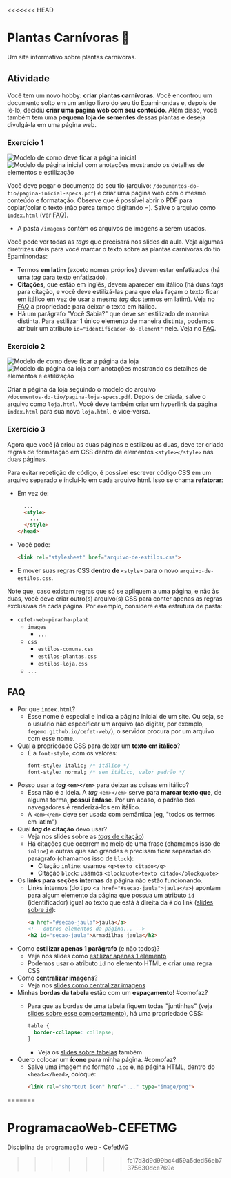 <<<<<<< HEAD
# Plantas Carnívoras 🦖

Um site informativo sobre plantas carnívoras.

## Atividade

Você tem um novo hobby: **criar plantas carnívoras**. Você encontrou um
documento solto em um antigo livro do seu tio Epaminondas e, depois de lê-lo,
decidiu **criar uma página web com seu conteúdo**. Além disso, você também tem
uma **pequena loja de sementes** dessas plantas e deseja divulgá-la em uma
página web.


### Exercício 1

![Modelo de como deve ficar a página inicial](documentos-do-tio/pagina-inicial.png)
![Modelo da página inicial com anotações mostrando os detalhes de elementos e estilização](documentos-do-tio/pagina-inicial-specs.png)

Você deve pegar o documento do seu tio (arquivo:
`/documentos-do-tio/pagina-inicial-specs.pdf`) e criar uma página web com o
mesmo conteúdo e formatação. Observe que é possível abrir o PDF para
copiar/colar o texto (não perca tempo digitando =). Salve o arquivo como 
`index.html` (ver [FAQ](#faq)).
  - A pasta `/imagens` contém os arquivos de imagens a serem usados.


Você pode ver todas as _tags_ que precisará nos slides da aula. Veja
algumas diretrizes úteis para você marcar o texto sobre as plantas
carnívoras do tio Epaminondas:

- Termos **em latim** (exceto nomes próprios) devem estar
  enfatizados (há uma _tag_ para texto enfatizado).
- **Citações**, que estão em inglês, devem aparecer em itálico 
  (há duas _tags_ para citação, e você deve estilizá-las para que
  elas façam o texto ficar em itálico em vez de usar a mesma 
  _tag_ dos termos em latim). Veja no [FAQ](#faq) a propriedade para
  deixar o texto em itálico.
- Há um parágrafo "Você Sabia?" que deve ser estilizado de maneira distinta.
  Para estilizar 1 único elemento de maneira distinta, podemos atribuir um
  atributo `id="identificador-do-element"` nele. Veja no [FAQ](#faq).


### Exercício 2

![Modelo de como deve ficar a página da loja](documentos-do-tio/pagina-loja.png)
![Modelo da página da loja com anotações mostrando os detalhes de elementos e estilização](documentos-do-tio/pagina-loja-specs.png)

Criar a página da loja seguindo o modelo do arquivo  
`/documentos-do-tio/pagina-loja-specs.pdf`. Depois de criada, salve o arquivo
como `loja.html`. Você deve também criar um hyperlink da página `index.html`
para sua nova `loja.html`, e vice-versa.


### Exercício 3

Agora que você já criou as duas páginas e estilizou as duas, deve ter
criado regras de formatação em CSS dentro de elementos `<style></style>`
nas duas páginas.

Para evitar repetição de código, é possível escrever código CSS em um arquivo
separado e incluí-lo em cada arquivo html. Isso se chama **refatorar**:

- Em vez de:
  ```html
    ...
    <style>
      ...
    </style>
  </head>
  ```
- Você pode:
  ```html
  <link rel="stylesheet" href="arquivo-de-estilos.css">
  ```

- E mover suas regras CSS **dentro de** `<style>` para o novo `arquivo-de-estilos.css`.

Note que, caso existam regras que só se apliquem a uma página, e não às duas,
você deve criar outro(s) arquivo(s) CSS para conter apenas as regras
exclusivas de cada página. Por exemplo, considere esta estrutura de pasta:
  - `cefet-web-piranha-plant`
    - `images`
      - `...`
    - `css`
      - `estilos-comuns.css`
      - `estilos-plantas.css`
      - `estilos-loja.css`
    - `...`


## FAQ

- Por que `index.html`?
  - Esse nome é especial e indica a página inicial de um site. Ou seja,
    se o usuário não especificar um arquivo (ao digitar, por exemplo,
    `fegemo.github.io/cefet-web/`), o servidor procura por um arquivo com esse
    nome.
- Qual a propriedade CSS para deixar um **texto em itálico**?
  - É a `font-style`, com os valores:
    ```css
    font-style: italic; /* itálico */
    font-style: normal; /* sem itálico, valor padrão */
    ```
- Posso usar a **_tag_ `<em></em>`** para deixar as coisas em itálico?
  - Essa não é a ideia. A _tag_ `<em></em>` serve para **marcar texto que**, de
    alguma forma, **possui ênfase**. Por um acaso, o padrão dos navegadores é renderizá-los em itálico.
  - A `<em></em>` deve ser usada com semântica (eg, "todos os termos em latim")
- Qual **_tag_ de citação** devo usar?
  - Veja nos slides sobre as [_tags_ de citação][tags-de-listas])
  - Há citações que ocorrem no meio de uma frase (chamamos isso de `inline`) e
    outras que são grandes e precisam ficar separadas do parágrafo (chamamos
    isso de `block`):
    - Citação `inline`: usamos `<q>texto citado</q>`
    - Citação `block`: usamos `<blockquote>texto citado</blockquote>`
- Os **links para seções internas** da página não estão funcionando.
  - Links internos (do tipo `<a href="#secao-jaula">jaula</a>`) apontam para
    algum elemento da página que possua um atributo `id` (identificador)
    igual ao texto que está à direita da `#` do link 
    ([slides sobre `id`][id-de-um-elemento]):
    ```html
    <a href="#secao-jaula">jaula</a>
    <!-- outros elementos da página... -->
    <h2 id="secao-jaula">Armadilhas jaula</h2>
    ```
- Como **estilizar apenas 1 parágrafo** (e não todos)?
  - Veja nos slides como [estilizar apenas 1 elemento][seletor-de-id]
  - Podemos usar o atributo `id` no elemento HTML e criar uma regra CSS
- Como **centralizar imagens**?
  - Veja nos [slides como centralizar imagens][centralizando-imagens]
- Minhas **bordas da tabela** estão com um **espaçamento**! #comofaz?
  - Para que as bordas de uma tabela fiquem todas "juntinhas"
    (veja [slides sobre esse comportamento][propriedade-border-collapse]), há uma
    propriedade CSS:

    ```css
    table {
      border-collapse: collapse;
    }
    ```
    - Veja os [slides sobre tabelas][tabelas] também
- Quero colocar um **ícone** para minha página. #comofaz?
  - Salve uma imagem no formato `.ico` e, na página HTML, dentro
    do `<head></head>`, coloque:
    ```html
    <link rel="shortcut icon" href="..." type="image/png">
    ```


[id-de-um-elemento]: https://fegemo.github.io/cefet-web/classes/html2/#id-de-um-elemento-html
[seletor-de-id]: https://fegemo.github.io/cefet-web/classes/html2/#seletor-de-id
[centralizando-imagens]: https://fegemo.github.io/cefet-web/classes/html2/#centralizando-imagens
[tags-de-listas]: https://fegemo.github.io/cefet-web/classes/html2/#tags-de-listas
[tabelas]: https://fegemo.github.io/cefet-web/classes/html2/#tabelas
[propriedade-border-collapse]: https://fegemo.github.io/cefet-web/classes/html2/#propriedade-border-collapse
=======
# ProgramacaoWeb-CEFETMG
Disciplina de programação web - CefetMG
>>>>>>> fc17d3d9d99bc4d59a5ded56eb7375630dce769e
